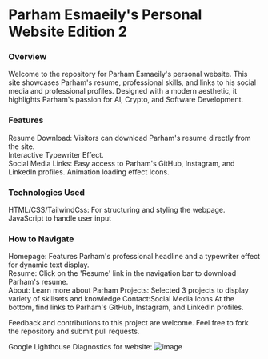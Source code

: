 # Parham Esmaeily's Personal Website Edition 2
### Overview
Welcome to the repository for Parham Esmaeily's personal website. This site showcases Parham's resume, professional skills, and links to his social media and professional profiles. Designed with a modern aesthetic, it highlights Parham's passion for AI, Crypto, and Software Development.

### Features
Resume Download: Visitors can download Parham's resume directly from the site.  
Interactive Typewriter Effect.  
Social Media Links: Easy access to Parham's GitHub, Instagram, and LinkedIn profiles.
Animation loading effect
Icons.

### Technologies Used
HTML/CSS/TailwindCss: For structuring and styling the webpage.  
JavaScript to handle user input


### How to Navigate
Homepage: Features Parham's professional headline and a typewriter effect for dynamic text display.  
Resume: Click on the 'Resume' link in the navigation bar to download Parham's resume.  
About: Learn more about Parham
Projects: Selected 3 projects to display variety of skillsets and knowledge
Contact:Social Media Icons At the bottom, find links to Parham's GitHub, Instagram, and LinkedIn profiles.  


Feedback and contributions to this project are welcome. Feel free to fork the repository and submit pull requests.  


Google Lighthouse Diagnostics for website:
![image](https://github.com/user-attachments/assets/54b3b071-4baa-46b5-a03c-fb171bd2db8d)
